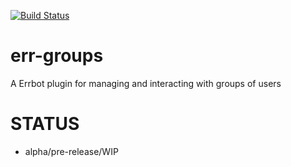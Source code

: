 [![Build Status](https://travis-ci.org/rdark/errbot-groups.svg?branch=master)](https://travis-ci.org/rdark/errbot-groups)

# err-groups

A Errbot plugin for managing and interacting with groups of users


# STATUS

* alpha/pre-release/WIP
